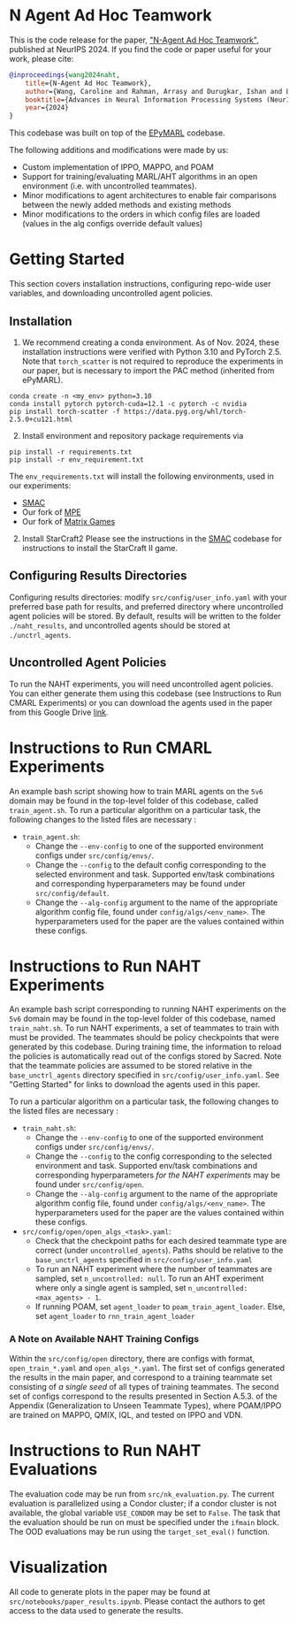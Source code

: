 # N Agent Ad Hoc Teamwork


This is the code release for the paper, ["N-Agent Ad Hoc Teamwork"](https://arxiv.org/abs/2404.10740), published at NeurIPS 2024. If you find the code or paper useful for your work, please cite: 

```bibtex
@inproceedings{wang2024naht,
    title={N-Agent Ad Hoc Teamwork},
    author={Wang, Caroline and Rahman, Arrasy and Durugkar, Ishan and Liebman, Elad and Stone, Peter},
    booktitle={Advances in Neural Information Processing Systems (NeurIPS)},
    year={2024}
}
```
This codebase was built on top of the [EPyMARL](https://github.com/uoe-agents/epymarl) codebase.

The following additions and modifications were made by us: 
- Custom implementation of IPPO, MAPPO, and POAM
- Support for training/evaluating MARL/AHT algorithms in an open environment (i.e. with uncontrolled teammates). 
- Minor modifications to agent architectures to enable fair comparisons between the newly added methods and existing methods
- Minor modifications to the orders in which config files are loaded (values in the alg configs override default values)

# Getting Started 
This section covers installation instructions, configuring repo-wide user variables, and downloading uncontrolled agent policies.

## Installation
1. We recommend creating a conda environment. As of Nov. 2024, these installation instructions were verified with Python 3.10 and PyTorch 2.5. Note that `torch_scatter` is not required to reproduce the experiments in our paper, but is necessary to import the PAC method (inherited from ePyMARL).

```
conda create -n <my_env> python=3.10
conda install pytorch pytorch-cuda=12.1 -c pytorch -c nvidia
pip install torch-scatter -f https://data.pyg.org/whl/torch-2.5.0+cu121.html
```

2. Install environment and repository package requirements via 
```
pip install -r requirements.txt
pip install -r env_requirement.txt
```
The `env_requirements.txt` will install the following environments, used in our experiments: 
- [SMAC](https://github.com/oxwhirl/smac)
- Our fork of [MPE](https://github.com/carolinewang01/multiagent-particle-envs)
- Our fork of [Matrix Games](https://github.com/carolinewang01/matrix-games)

2. Install StarCraft2 
Please see the instructions in the [SMAC](https://github.com/oxwhirl/smac) codebase for instructions to install the StarCraft II game. 

## Configuring Results Directories

Configuring results directories: modify `src/config/user_info.yaml` with your preferred base path for results, and preferred directory where uncontrolled agent policies will be stored. 
By default, results will be written to the folder `./naht_results`, and uncontrolled agents should be stored at `./unctrl_agents`.

## Uncontrolled Agent Policies

To run the NAHT experiments, you will need uncontrolled agent policies. You can either generate them using this codebase (see Instructions to Run CMARL Experiments) or you can download the agents used in the paper from this Google Drive [link](https://drive.google.com/file/d/1lpYEgYdRaj7u1rWInCXe3HzpxwJpaYsq/view?usp=sharing).


# Instructions to Run CMARL Experiments
An example bash script showing how to train MARL agents on the `5v6` domain may be found in the top-level folder of this codebase, called `train_agent.sh`.
To run a particular algorithm on a particular task, the following changes to the listed files are necessary : 
- `train_agent.sh`:
    - Change the `--env-config` to one of the supported environment configs under `src/config/envs/`.
    - Change the `--config` to the default config corresponding to the selected environment and task. Supported env/task combinations and corresponding hyperparameters may be found under `src/config/default`.
    - Change the `--alg-config` argument to the name of the appropriate algorithm config file, found under `config/algs/<env_name>`. The hyperparameters used for the paper are the values contained within these configs.  

# Instructions to Run NAHT Experiments
An example bash script corresponding to running NAHT experiments on the `5v6` domain may be found in the top-level folder of this codebase, named `train_naht.sh`.
To run NAHT experiments, a set of teammates to train with must be provided. 
The teammates should be policy checkpoints that were generated by this codebase. 
During training time, the information to reload the policies is automatically read out of the configs stored by Sacred.
Note that the teammate policies are assumed to be stored relative in the `base_unctrl_agents` directory specified in `src/config/user_info.yaml`. See "Getting Started" for links to download the agents used in this paper. 

To run a particular algorithm on a particular task, the following changes to the listed files are necessary : 
- `train_naht.sh`: 
    - Change the `--env-config` to one of the supported environment configs under `src/config/envs/`.
    - Change the `--config` to the config corresponding to the selected environment and task. Supported env/task combinations and corresponding hyperparameters *for the NAHT experiments* may be found under `src/config/open`.
    - Change the `--alg-config` argument to the name of the appropriate algorithm config file, found under `config/algs/<env_name>`. The hyperparameters used for the paper are the values contained within these configs.  
- `src/config/open/open_algs_<task>.yaml`: 
    - Check that the checkpoint paths for each desired teammate type are correct (under `uncontrolled_agents`). Paths should be relative to the `base_unctrl_agents` specified in `src/config/user_info.yaml`
    - To run an NAHT experiment where the number of teammates are sampled, set `n_uncontrolled: null`. To run an AHT experiment where only a single agent is sampled, set `n_uncontrolled: <max_agents> - 1`.
    - If running POAM, set `agent_loader` to `poam_train_agent_loader`. Else, set `agent_loader` to `rnn_train_agent_loader`

### A Note on Available NAHT Training Configs
Within the `src/config/open` directory, there are configs with format,  `open_train_*.yaml` and `open_algs_*.yaml`.
The first set of configs generated the results in the main paper, and correspond to a training teammate set consisting of *a single seed* of all types of training teammates. 
The second set of configs correspond to the results presented in Section A.5.3. of the Appendix (Generalization to Unseen Teammate Types), where POAM/IPPO are trained on MAPPO, QMIX, IQL, and tested on IPPO and VDN. 


# Instructions to Run NAHT Evaluations
The evaluation code may be run from `src/nk_evaluation.py`.
The current evaluation is parallelized using a Condor cluster; if a condor cluster is not available, the global variable `USE_CONDOR` may be set to `False`.
The task that the evaluation should be run on must be specified under the `ifmain` block.
The OOD evaluations may be run using the `target_set_eval()` function.

# Visualization
 All code to generate plots in the paper may be found at `src/notebooks/paper_results.ipynb`.
 Please contact the authors to get access to the data used to generate the results. 
